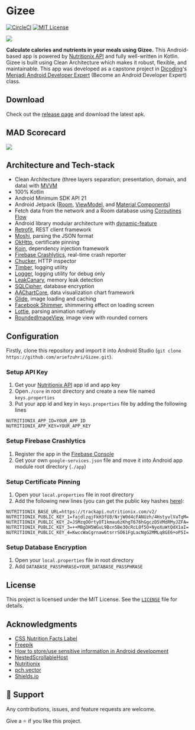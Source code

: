 # Gizee
[![CircleCI][build-shield]][build-url]
[![MIT License][license-shield]][license-url]

<a href="#"><img src="https://i.imgur.com/TySh7fD.png" /></a>

**Calculate calories and nutrients in your meals using Gizee.** This Android-based app is powered by [Nutritionix API](https://developer.nutritionix.com/) and fully well-written in Kotlin. Gizee is built using Clean Architecture which makes it robust, flexible, and maintainable. This app was developed as a capstone project in [Dicoding](https://www.dicoding.com)'s [Menjadi Android Developer Expert](https://www.dicoding.com/academies/165) (Become an Android Developer Expert) class.

## Download
Check out the [release page](https://github.com/ariefzuhri/Gizee/releases) and download the latest apk.

## MAD Scorecard
<a href="#"><img src="https://i.imgur.com/ma8dpGx.png" /></a>

## Architecture and Tech-stack
- Clean Architecture (three layers separation; presentation, domain, and data) with [MVVM](https://developer.android.com/jetpack/guide)
- 100% Kotlin
- Android Minimum SDK API 21
- Android Jetpack ([Room](https://developer.android.com/topic/libraries/architecture/room), [ViewModel](https://developer.android.com/topic/libraries/architecture/viewmodel), and [Material Components](https://material.io/develop/android))
- Fetch data from the network and a Room database using [Coroutines Flow](https://developer.android.com/kotlin/coroutines)
- Android library modular architecture with [dynamic-feature](https://developer.android.com/guide/playcore/feature-delivery)
- [Retrofit](https://github.com/square/retrofit), REST client framework
- [Moshi](https://github.com/square/moshi), parsing the JSON format
- [OkHttp](https://github.com/square/okhttp), certificate pinning
- [Koin](https://github.com/InsertKoinIO/koin), dependency injection framework
- [Firebase Crashlytics](https://github.com/firebase/firebase-android-sdk/tree/master/firebase-crashlytics), real-time crash reporter
- [Chucker](https://github.com/ChuckerTeam/chucker), HTTP inspector
- [Timber](https://github.com/JakeWharton/timber), logging utility
- [Logger](https://github.com/orhanobut/logger), logging utility for debug only
- [LeakCanary](https://github.com/square/leakcanary), memory leak detection
- [SQLCipher](https://github.com/sqlcipher/sqlcipher), database encryption
- [AAChartCore](https://github.com/AAChartModel/AAChartCore-Kotlin), data visualization chart framework
- [Glide](https://github.com/bumptech/glide), image loading and caching
- [Facebook Shimmer](https://github.com/facebook/shimmer-android), shimmering effect on loading screen
- [Lottie](https://github.com/airbnb/lottie-android), parsing animation natively
- [RoundedImageView](https://github.com/vinc3m1/RoundedImageView), image view with rounded corners

## Configuration
Firstly, clone this repository and import it into Android Studio (`git clone https://github.com/ariefzuhri/Gizee.git`).

### Setup API Key
1. Get your [Nutritionix API](https://developer.nutritionix.com/) app id and app key
2. Open`./core` in root directory and create a new file named `keys.properties`
3. Put your app id and key in `keys.properties` file by adding the following lines
```
NUTRITIONIX_APP_ID=YOUR_APP_ID
NUTRITIONIX_APP_KEY=YOUR_APP_KEY
```

### Setup Firebase Crashlytics
1. Register the app in the [Firebase Console](https://console.firebase.google.com/)
2. Get your own `google-services.json` file and move it into Android app module root directory (`./app`)

### Setup Certificate Pinning
1. Open your `local.properties` file in root directory
2. Add the following new lines (you can get the public key hashes [here](https://www.ssllabs.com/analyze.html?d=trackapi.nutritionix.com&s=3.214.2.226&latest)):
```
NUTRITIONIX_BASE_URL=https://trackapi.nutritionix.com/v2/
NUTRITIONIX_PUBLIC_KEY_1=fajdlzqjFkH3fU8/NrjW0d4cFANUzh/4HstyvlVaTqM=
NUTRITIONIX_PUBLIC_KEY_2=JSMzqOOrtyOT1kmau6zKhgT676hGgczD5VMdRMyJZFA=
NUTRITIONIX_PUBLIC_KEY_3=++MBgDH5WGvL9Bcn5Be30cRcL0f5O+NyoXuWtQdX1aI=
NUTRITIONIX_PUBLIC_KEY_4=KwccWaCgrnaw6tsrrSO61FgLacNgG2MMLq8GE6+oP5I=
```

### Setup Database Encryption
1. Open your `local.properties` file in root directory
2. Add `DATABASE_PASSPHRASE=YOUR_DATABASE_PASSPHRASE`

## License
This project is licensed under the MIT License. See the [`LICENSE`](https://github.com/ariefzuhri/Gizee/blob/master/LICENSE) file for details.

## Acknowledgments
- [CSS Nutrition Facts Label](http://jsfiddle.net/thL6j/)
- [Freepik](https://www.freepik.com)
- [How to store/use sensitive information in Android development](https://yfujiki.medium.com/how-to-store-use-sensitive-information-in-android-development-bc352892ece7)
- [NestedScrollableHost](https://github.com/android/views-widgets-samples/blob/master/ViewPager2/app/src/main/java/androidx/viewpager2/integration/testapp/NestedScrollableHost.kt)
- [Nutritionix](https://www.nutritionix.com/)
- [pch.vector](https://www.freepik.com/pch-vector)
- [Shields.io](https://shields.io/)

## 🤝 Support
Any contributions, issues, and feature requests are welcome.

Give a ⭐️ if you like this project.

[build-shield]: https://img.shields.io/circleci/build/github/ariefzuhri/Gizee?style=for-the-badge
[build-url]: https://circleci.com/gh/ariefzuhri/Gizee
[license-shield]: https://img.shields.io/github/license/ariefzuhri/gizee?style=for-the-badge
[license-url]: https://github.com/ariefzuhri/Gizee/blob/master/LICENSE
